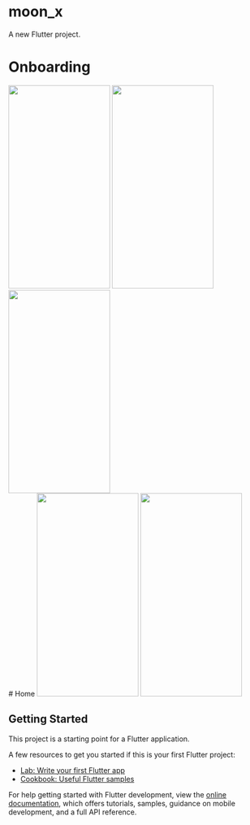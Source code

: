 # moon_x

A new Flutter project.


# Onboarding

<img src="https://github.com/AhmetBoraBolat/MoonX/assets/91913233/5fbb53c6-72f5-4dc5-a1b3-2a8d63cad34d"  width="200" height="400"/>
<img src="https://github.com/AhmetBoraBolat/MoonX/assets/91913233/2dc030b9-23fb-4536-abbd-65c1db7f28d9"  width="200" height="400"/>
<img src="https://github.com/AhmetBoraBolat/MoonX/assets/91913233/fcae214f-9280-4970-a248-b1b3c6e0c465"  width="200" height="400"/>
<br>
# Home
<img src="https://github.com/AhmetBoraBolat/MoonX/assets/91913233/8f783d74-6c04-40c4-8422-a4658f1b4f7c"  width="200" height="400"/>
<img src="https://github.com/AhmetBoraBolat/MoonX/assets/91913233/2f462022-d5fe-4685-a559-6c1bbd008f00"  width="200" height="400"/>



## Getting Started

This project is a starting point for a Flutter application.

A few resources to get you started if this is your first Flutter project:

- [Lab: Write your first Flutter app](https://docs.flutter.dev/get-started/codelab)
- [Cookbook: Useful Flutter samples](https://docs.flutter.dev/cookbook)

For help getting started with Flutter development, view the
[online documentation](https://docs.flutter.dev/), which offers tutorials,
samples, guidance on mobile development, and a full API reference.
